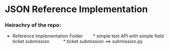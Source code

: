 # JSON Reference Implementation

### Heirachry of the repo:
* Reference Implementation Folder
&nbsp;&nbsp;&nbsp;&nbsp;&nbsp;&nbsp; * simple test API with simple field ticket submission
&nbsp;&nbsp;&nbsp;&nbsp;&nbsp;&nbsp;&nbsp;&nbsp;&nbsp; * ticket submission ==> submission.py
